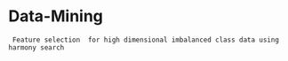 # Data-Mining
     Feature selection  for high dimensional imbalanced class data using harmony search
